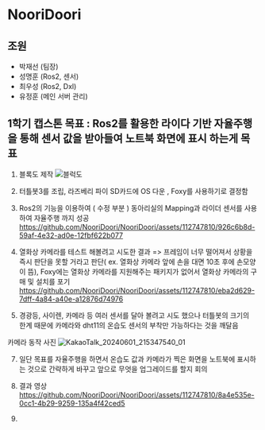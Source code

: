 # NooriDoori

## 조원
- 박재선 (팀장)
- 성명훈 (Ros2, 센서) 
- 최우성 (Ros2, Dxl)
- 유정훈 (메인 서버 관리)

## 1학기 캡스톤 목표 : Ros2를 활용한 라이다 기반 자율주행을 통해 센서 값을 받아들여 노트북 화면에 표시 하는게 목표

1. 블록도 제작
![블럭도](https://github.com/NooriDoori/NooriDoori/assets/112747810/2e03885c-808c-4720-a5a5-453a8398d086)

2. 터틀봇3를 조립, 라즈베리 파이 SD카드에 OS 다운 , Foxy를 사용하기로 결정함

3. Ros2의 기능을 이용하여 ( 수정 부분 ) 동아리실의 Mapping과 라이더 센서를 사용하여 자율주행 까지 성공
https://github.com/NooriDoori/NooriDoori/assets/112747810/926c6b8d-59af-4e32-ad0e-12fbf622b077

4.  열화상 카메라를 테스트 해볼려고 시도한 결과 => 프레임이 너무 떨어져서 상황을 즉시 판단을 못할 거라고 판단( ex. 열화상 카메라 앞에 손을 대면 10초 후에 손모양이 뜸), Foxy에는 열화상 카메라를 지원해주는 패키지가 없어서 열화상 카메라의 구매 및 설치를 포기
https://github.com/NooriDoori/NooriDoori/assets/112747810/eba2d629-7dff-4a84-a40e-a12876d74976

5.  경광등, 사이렌, 카메라 등 여러 센서를 달아 볼려고 시도 했으나 터틀봇의 크기의 한계 때문에 카메라와 dht11의 온습도 센서의 부착만 가능하다는 것을 깨달음

카메라 동작 사진
![KakaoTalk_20240601_215347540_01](https://github.com/NooriDoori/NooriDoori/assets/112747810/483c02ec-26a3-4a57-9172-144b5174a4ee)

7. 일단 목표를 자율주행을 하면서 온습도 값과 카메라가 찍은 화면을 노트북에 표시하는 것으로 간략하게 바꾸고 앞으로 무엇을 업그레이드를 할지 회의

8. 결과 영상
https://github.com/NooriDoori/NooriDoori/assets/112747810/8a4e535e-0cc1-4b29-9259-135a4f42ced5

9. 
